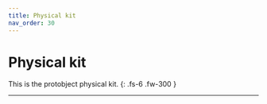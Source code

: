 ```yaml
---
title: Physical kit
nav_order: 30
---
```


# Physical kit

This is the protobject physical kit.
{: .fs-6 .fw-300 }



---

